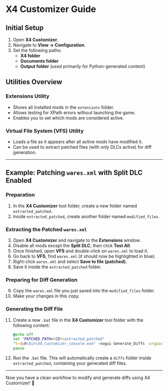 # X4 Customizer Guide

## Initial Setup
1. Open **X4 Customizer**.
2. Navigate to **View → Configuration**.
3. Set the following paths:
   - **X4 folder**
   - **Documents folder**
   - **Output folder** (used primarily for Python-generated content)

## Utilities Overview

### Extensions Utility
- Shows all installed mods in the `extensions` folder.
- Allows testing for XPath errors without launching the game.
- Enables you to set which mods are considered active.

### Virtual File System (VFS) Utility
- Loads a file as it appears after all active mods have modified it.
- Can be used to extract patched files (with only DLCs active) for diff generation.

---

## Example: Patching `wares.xml` with Split DLC Enabled

### **Preparation**
1. In the **X4 Customizer** tool folder, create a new folder named `extracted_patched`.
2. Inside `extracted_patched`, create another folder named `modified_files`.

### **Extracting the Patched `wares.xml`**
3. Open **X4 Customizer** and navigate to the **Extensions** window.
4. Disable all mods except the **Split DLC**, then click **Test All**.
5. Once finished, open **VFS** and double-click on `wares.xml` to load it.
6. Go back to **VFS**, find `wares.xml` (it should now be highlighted in blue).
7. Right-click `wares.xml` and select **Save to file (patched)**.
8. Save it inside the `extracted_patched` folder.

### **Preparing for Diff Generation**
9. Copy the `wares.xml` file you just saved into the `modified_files` folder.
10. Make your changes in this copy.

### **Generating the Diff File**
11. Create a new `.bat` file in the **X4 Customizer** tool folder with the following content:

    ```bat
    @echo off
    set "PATCHED_PATH=%CD%\extracted_patched"
    "%~dp0\bin\X4_Customizer_console.exe" -nogui Generate_Diffs -argpass "%PATCHED_PATH%" "%PATCHED_PATH%\modified_files" "%PATCHED_PATH%\diffs" -s%*
    pause
    ```

12. Run the `.bat` file. This will automatically create a `diffs` folder inside `extracted_patched`, containing your generated diff files.

---

Now you have a clean workflow to modify and generate diffs using X4 Customizer! 🚀

